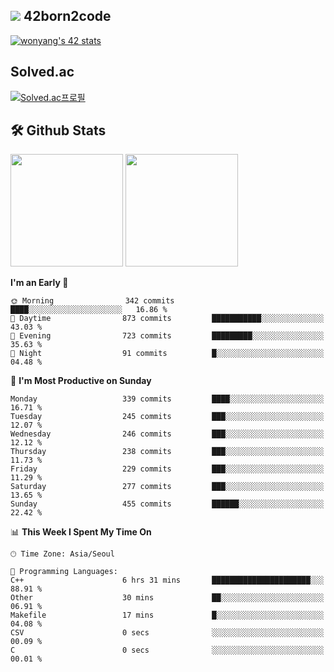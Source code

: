 
## <img src="https://img.shields.io/badge/-000000?style=flat&logo=42&logoColor=white"> 42born2code
[![wonyang's 42 stats](https://badge42.vercel.app/api/v2/cl5nhe5b6007809kydha7ht42/stats?cursusId=21&coalitionId=88)](https://profile.intra.42.fr/users/wonyang)

## Solved.ac
[![Solved.ac프로필](http://mazassumnida.wtf/api/v2/generate_badge?boj=bennyws)](https://solved.ac/bennyws)

## 🛠️ Github Stats
<p>
  <img height="180em" src="https://github-readme-stats-veggie-garden.vercel.app/api?username=gemstoneyang&show_icons=true&include_all_commits=true&bg_color=30,e96443,904e95&title_color=fff&text_color=fff">
  <img height="180em" src="https://github-readme-stats-veggie-garden.vercel.app/api/top-langs/?username=gemstoneyang&layout=compact&bg_color=30,e96443,904e95&title_color=fff&text_color=fff">
</p>

<!--START_SECTION:waka-->
**I'm an Early 🐤** 

```text
🌞 Morning                342 commits         ████░░░░░░░░░░░░░░░░░░░░░   16.86 % 
🌆 Daytime                873 commits         ███████████░░░░░░░░░░░░░░   43.03 % 
🌃 Evening                723 commits         █████████░░░░░░░░░░░░░░░░   35.63 % 
🌙 Night                  91 commits          █░░░░░░░░░░░░░░░░░░░░░░░░   04.48 % 
```
📅 **I'm Most Productive on Sunday** 

```text
Monday                   339 commits         ████░░░░░░░░░░░░░░░░░░░░░   16.71 % 
Tuesday                  245 commits         ███░░░░░░░░░░░░░░░░░░░░░░   12.07 % 
Wednesday                246 commits         ███░░░░░░░░░░░░░░░░░░░░░░   12.12 % 
Thursday                 238 commits         ███░░░░░░░░░░░░░░░░░░░░░░   11.73 % 
Friday                   229 commits         ███░░░░░░░░░░░░░░░░░░░░░░   11.29 % 
Saturday                 277 commits         ███░░░░░░░░░░░░░░░░░░░░░░   13.65 % 
Sunday                   455 commits         ██████░░░░░░░░░░░░░░░░░░░   22.42 % 
```


📊 **This Week I Spent My Time On** 

```text
🕑︎ Time Zone: Asia/Seoul

💬 Programming Languages: 
C++                      6 hrs 31 mins       ██████████████████████░░░   88.91 % 
Other                    30 mins             ██░░░░░░░░░░░░░░░░░░░░░░░   06.91 % 
Makefile                 17 mins             █░░░░░░░░░░░░░░░░░░░░░░░░   04.08 % 
CSV                      0 secs              ░░░░░░░░░░░░░░░░░░░░░░░░░   00.09 % 
C                        0 secs              ░░░░░░░░░░░░░░░░░░░░░░░░░   00.01 % 
```


<!--END_SECTION:waka-->
